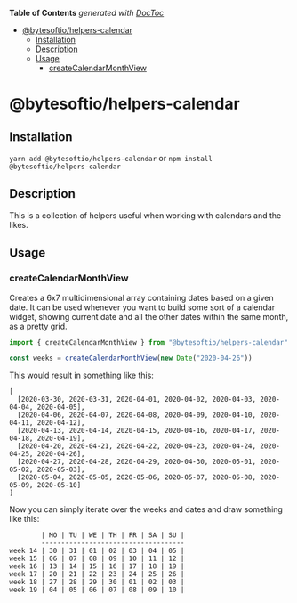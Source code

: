 <!-- START doctoc generated TOC please keep comment here to allow auto update -->
<!-- DON'T EDIT THIS SECTION, INSTEAD RE-RUN doctoc TO UPDATE -->
**Table of Contents**  *generated with [DocToc](https://github.com/thlorenz/doctoc)*

- [@bytesoftio/helpers-calendar](#bytesoftiohelpers-calendar)
  - [Installation](#installation)
  - [Description](#description)
  - [Usage](#usage)
    - [createCalendarMonthView](#createcalendarmonthview)

<!-- END doctoc generated TOC please keep comment here to allow auto update -->

# @bytesoftio/helpers-calendar

## Installation

`yarn add @bytesoftio/helpers-calendar` or `npm install @bytesoftio/helpers-calendar`

## Description

This is a collection of helpers useful when working with calendars and the likes.

## Usage

### createCalendarMonthView

Creates a 6x7 multidimensional array containing dates based on a given date. It can be used whenever you want to
build some sort of a calendar widget, showing current date and all the other dates within the same month, as a
pretty grid.

```ts
import { createCalendarMonthView } from "@bytesoftio/helpers-calendar"

const weeks = createCalendarMonthView(new Date("2020-04-26"))
```

This would result in something like this:

```
[
  [2020-03-30, 2020-03-31, 2020-04-01, 2020-04-02, 2020-04-03, 2020-04-04, 2020-04-05],
  [2020-04-06, 2020-04-07, 2020-04-08, 2020-04-09, 2020-04-10, 2020-04-11, 2020-04-12],
  [2020-04-13, 2020-04-14, 2020-04-15, 2020-04-16, 2020-04-17, 2020-04-18, 2020-04-19],
  [2020-04-20, 2020-04-21, 2020-04-22, 2020-04-23, 2020-04-24, 2020-04-25, 2020-04-26],
  [2020-04-27, 2020-04-28, 2020-04-29, 2020-04-30, 2020-05-01, 2020-05-02, 2020-05-03],
  [2020-05-04, 2020-05-05, 2020-05-06, 2020-05-07, 2020-05-08, 2020-05-09, 2020-05-10]
]
```

Now you can simply iterate over the weeks and dates and draw something like this:

```
        | MO | TU | WE | TH | FR | SA | SU |
        ------------------------------------
week 14 | 30 | 31 | 01 | 02 | 03 | 04 | 05 |
week 15 | 06 | 07 | 08 | 09 | 10 | 11 | 12 |
week 16 | 13 | 14 | 15 | 16 | 17 | 18 | 19 |
week 17 | 20 | 21 | 22 | 23 | 24 | 25 | 26 |
week 18 | 27 | 28 | 29 | 30 | 01 | 02 | 03 |
week 19 | 04 | 05 | 06 | 07 | 08 | 09 | 10 |
``` 